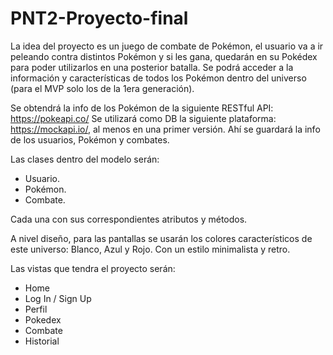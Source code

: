# PNT2-Proyecto-final

La idea del proyecto es un juego de combate de Pokémon, el usuario va a ir peleando contra distintos Pokémon y si les gana, quedarán en su Pokédex para poder utilizarlos en una posterior batalla. Se podrá acceder a la información y características de todos los Pokémon dentro del universo (para el MVP solo los de la 1era generación).

Se obtendrá la info de los Pokémon de la siguiente RESTful API: https://pokeapi.co/
Se utilizará como DB la siguiente plataforma: https://mockapi.io/, al menos en una primer versión. Ahí se guardará la info de los usuarios, Pokémon y combates.

Las clases dentro del modelo serán:
- Usuario.
- Pokémon.
- Combate.

Cada una con sus correspondientes atributos y métodos.

A nivel diseño, para las pantallas se usarán los colores característicos de este universo: Blanco, Azul y Rojo. Con un estilo minimalista y retro.

Las vistas que tendra el proyecto serán:
- Home
- Log In / Sign Up
- Perfil
- Pokedex
- Combate
- Historial
